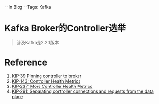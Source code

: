 --In Blog
--Tags: Kafka

# Kafka Broker的Controller选举

>涉及Kafka是2.2.1版本










# Reference
1. [KIP-39 Pinning controller to broker](https://cwiki.apache.org/confluence/display/KAFKA/KIP-39+Pinning+controller+to+broker)
2. [KIP-143: Controller Health Metrics](https://cwiki.apache.org/confluence/display/KAFKA/KIP-143%3A+Controller+Health+Metrics)
3. [KIP-237: More Controller Health Metrics](https://cwiki.apache.org/confluence/display/KAFKA/KIP-237%3A+More+Controller+Health+Metrics)
4. [KIP-291: Separating controller connections and requests from the data plane](https://cwiki.apache.org/confluence/display/KAFKA/KIP-291%3A+Separating+controller+connections+and+requests+from+the+data+plane)